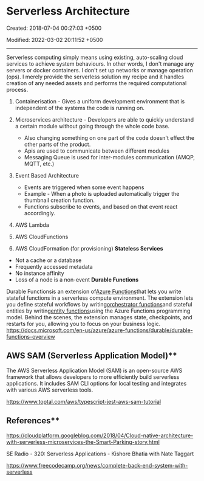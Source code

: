 # Serverless Architecture

Created: 2018-07-04 00:27:03 +0500

Modified: 2022-03-02 20:11:52 +0500

---

Serverless computing simply means using existing, auto-scaling cloud services to achieve system behaviours. In other words, I don't manage any servers or docker containers. I don't set up networks or manage operation (ops). I merely provide the serverless solution my recipe and it handles creation of any needed assets and performs the required computational process.
1.  Containerisation - Gives a uniform development environment that is independent of the systems the code is running on.

2.  Microservices architecture - Developers are able to quickly understand a certain module without going through the whole code base.
    -   Also changing something on one part of the code doesn't effect the other parts of the product.
    -   Apis are used to communicate between different modules
    -   Messaging Queue is used for inter-modules communication (AMQP, MQTT, etc.)

3.  Event Based Architecture
    -   Events are triggered when some event happens
    -   Example - When a photo is uploaded automatically trigger the thumbnail creation function.
    -   Functions subscribe to events, and based on that event react accordingly.

4.  AWS Lambda

5.  AWS CloudFunctions

6.  AWS CloudFormation (for provisioning)
**Stateless Services**
-   Not a cache or a database
-   Frequently accessed metadata
-   No instance affinity
-   Loss of a node is a non-event
**Durable Functions**

Durable Functionsis an extension of[Azure Functions](https://docs.microsoft.com/en-us/azure/azure-functions/functions-overview)that lets you write stateful functions in a serverless compute environment. The extension lets you define stateful workflows by writing[orchestrator functions](https://docs.microsoft.com/en-us/azure/azure-functions/durable/durable-functions-orchestrations)and stateful entities by writing[entity functions](https://docs.microsoft.com/en-us/azure/azure-functions/durable/durable-functions-entities)using the Azure Functions programming model. Behind the scenes, the extension manages state, checkpoints, and restarts for you, allowing you to focus on your business logic.
<https://docs.microsoft.com/en-us/azure/azure-functions/durable/durable-functions-overview>

## AWS SAM (Serverless Application Model)**

The AWS Serverless Application Model (SAM) is an open-source AWS framework that allows developers to more efficiently build serverless applications. It includes SAM CLI options for local testing and integrates with various AWS serverless tools.

<https://www.toptal.com/aws/typescript-jest-aws-sam-tutorial>

## References**

<https://cloudplatform.googleblog.com/2018/04/Cloud-native-architecture-with-serverless-microservices-the-Smart-Parking-story.html>

SE Radio - 320: Serverless Applications - Kishore Bhatia with Nate Taggart

<https://www.freecodecamp.org/news/complete-back-end-system-with-serverless>
